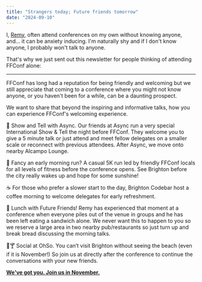 ```yaml
---
title: "Strangers today; Future friends tomorrow"
date: "2024-09-10"
---
```


I, [Remy](https://ffconf.org/history), often attend conferences on my own without knowing anyone, and… it can be anxiety inducing. I'm naturally shy and if I don't know anyone, I probably won't talk to anyone.

That's why we just sent out this newsletter for people thinking of attending FFConf alone:

---

FFConf has long had a reputation for being friendly and welcoming but we still appreciate that coming to a conference where you might not know anyone, or you haven't been for a while, can be a daunting prospect.

We want to share that beyond the inspiring and informative talks, how you can experience FFConf's welcoming experience.

🎤 Show and Tell with Async. Our friends at Async run a very special International Show & Tell the night before FFConf. They welcome you to give a 5 minute talk or just attend and meet fellow delegates on a smaller scale or reconnect with previous attendees. After Async, we move onto nearby Alcampo Lounge.

🏃 Fancy an early morning run? A casual 5K run led by friendly FFConf locals for all levels of fitness before the conference opens. See Brighton before the city really wakes up and hope for some sunshine!

☕️ For those who prefer a slower start to the day, Brighton Codebar host a coffee morning to welcome delegates for early refreshment.

🍲 Lunch with Future Friends! Remy has experienced that moment at a conference when everyone piles out of the venue in groups and he has been left eating a sandwich alone. We never want this to happen to you so we reserve a large area in two nearby pub/restaurants so just turn up and break bread discussing the morning talks.

🕺🍸 Social at OhSo. You can’t visit Brighton without seeing the beach (even if it is November!) So join us at directly after the conference to continue the conversations with your new friends.

[**We've got you. Join us in November.**](https://2024.ffconf.org)
